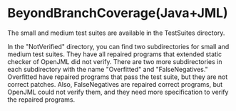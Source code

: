 # BeyondBranchCoverage(Java+JML)


The small and medium test suites are available in the TestSuites directory.

In the "NotVerified" directory, you can find two subdirectories for small and medium test suites. They have all repaired programs that extended static checker of OpenJML did not verify. There are two more subdirectories in each subdirectory with the name "Overfitted" and "FalseNegatives." Overfitted have repaired programs that pass the test suite, but they are not correct patches. Also, FalseNegatives are repaired correct programs, but OpenJML could not verify them, and they need more specification to verify the repaired programs.  
